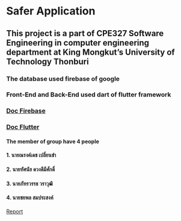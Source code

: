 # **Safer Application**

## This project is a part of CPE327 Software Engineering in computer engineering department at King Mongkut’s University of Technology Thonburi 

### The database used firebase of google
### Front-End and Back-End used dart of flutter framework
###
### [Doc Firebase](https://firebase.google.com/docs/build)
### [Doc Flutter](https://docs.flutter.dev/get-started/install)

#### The member of group have 4 people
#### 1. นายณรงค์เดช  เปลี่ยนขำ
#### 2. นายทัศนัย ดวงดีมีศักดิ์ 
#### 3. นายภัทรวรรธ วราวุฒิ 
#### 4. นายชยพล สมประสงค์

[Report](https://drive.google.com/file/d/1tA90zthB9NYWRWVVySuQaPQqggOCWVQw/view?usp=share_link)
